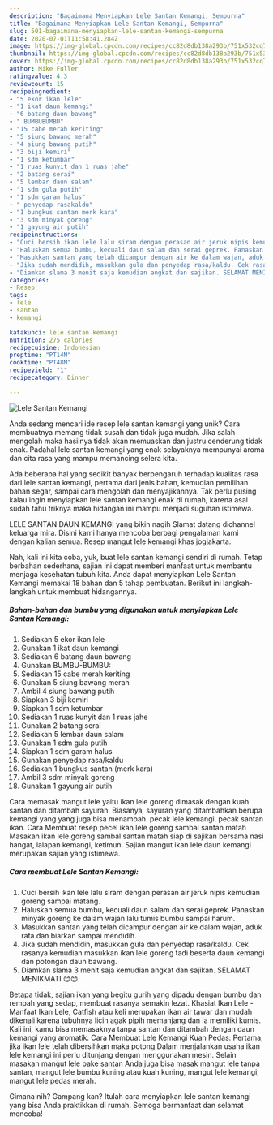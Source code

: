 ```yaml
---
description: "Bagaimana Menyiapkan Lele Santan Kemangi, Sempurna"
title: "Bagaimana Menyiapkan Lele Santan Kemangi, Sempurna"
slug: 501-bagaimana-menyiapkan-lele-santan-kemangi-sempurna
date: 2020-07-01T11:58:41.284Z
image: https://img-global.cpcdn.com/recipes/cc82d8db138a293b/751x532cq70/lele-santan-kemangi-foto-resep-utama.jpg
thumbnail: https://img-global.cpcdn.com/recipes/cc82d8db138a293b/751x532cq70/lele-santan-kemangi-foto-resep-utama.jpg
cover: https://img-global.cpcdn.com/recipes/cc82d8db138a293b/751x532cq70/lele-santan-kemangi-foto-resep-utama.jpg
author: Mike Fuller
ratingvalue: 4.3
reviewcount: 15
recipeingredient:
- "5 ekor ikan lele"
- "1 ikat daun kemangi"
- "6 batang daun bawang"
- " BUMBUBUMBU"
- "15 cabe merah keriting"
- "5 siung bawang merah"
- "4 siung bawang putih"
- "3 biji kemiri"
- "1 sdm ketumbar"
- "1 ruas kunyit dan 1 ruas jahe"
- "2 batang serai"
- "5 lembar daun salam"
- "1 sdm gula putih"
- "1 sdm garam halus"
- " penyedap rasakaldu"
- "1 bungkus santan merk kara"
- "3 sdm minyak goreng"
- "1 gayung air putih"
recipeinstructions:
- "Cuci bersih ikan lele lalu siram dengan perasan air jeruk nipis kemudian goreng sampai matang."
- "Haluskan semua bumbu, kecuali daun salam dan serai geprek. Panaskan minyak goreng ke dalam wajan lalu tumis bumbu sampai harum."
- "Masukkan santan yang telah dicampur dengan air ke dalam wajan, aduk rata dan biarkan sampai mendidih."
- "Jika sudah mendidih, masukkan gula dan penyedap rasa/kaldu. Cek rasanya kemudian masukkan ikan lele goreng tadi beserta daun kemangi dan potongan daun bawang."
- "Diamkan slama 3 menit saja kemudian angkat dan sajikan. SELAMAT MENIKMATI 😊😊"
categories:
- Resep
tags:
- lele
- santan
- kemangi

katakunci: lele santan kemangi 
nutrition: 275 calories
recipecuisine: Indonesian
preptime: "PT14M"
cooktime: "PT48M"
recipeyield: "1"
recipecategory: Dinner

---
```



![Lele Santan Kemangi](https://img-global.cpcdn.com/recipes/cc82d8db138a293b/751x532cq70/lele-santan-kemangi-foto-resep-utama.jpg)

Anda sedang mencari ide resep lele santan kemangi yang unik? Cara membuatnya memang tidak susah dan tidak juga mudah. Jika salah mengolah maka hasilnya tidak akan memuaskan dan justru cenderung tidak enak. Padahal lele santan kemangi yang enak selayaknya mempunyai aroma dan cita rasa yang mampu memancing selera kita.

Ada beberapa hal yang sedikit banyak berpengaruh terhadap kualitas rasa dari lele santan kemangi, pertama dari jenis bahan, kemudian pemilihan bahan segar, sampai cara mengolah dan menyajikannya. Tak perlu pusing kalau ingin menyiapkan lele santan kemangi enak di rumah, karena asal sudah tahu triknya maka hidangan ini mampu menjadi suguhan istimewa.

LELE SANTAN DAUN KEMANGI yang bikin nagih Slamat datang dichannel keluarga mira. Disini kami hanya mencoba berbagi pengalaman kami dengan kalian semua. Resep mangut lele kemangi khas jogjakarta.


Nah, kali ini kita coba, yuk, buat lele santan kemangi sendiri di rumah. Tetap berbahan sederhana, sajian ini dapat memberi manfaat untuk membantu menjaga kesehatan tubuh kita. Anda dapat menyiapkan Lele Santan Kemangi memakai 18 bahan dan 5 tahap pembuatan. Berikut ini langkah-langkah untuk membuat hidangannya.

<!--inarticleads1-->

##### Bahan-bahan dan bumbu yang digunakan untuk menyiapkan Lele Santan Kemangi:

1. Sediakan 5 ekor ikan lele
1. Gunakan 1 ikat daun kemangi
1. Sediakan 6 batang daun bawang
1. Gunakan  BUMBU-BUMBU:
1. Sediakan 15 cabe merah keriting
1. Gunakan 5 siung bawang merah
1. Ambil 4 siung bawang putih
1. Siapkan 3 biji kemiri
1. Siapkan 1 sdm ketumbar
1. Sediakan 1 ruas kunyit dan 1 ruas jahe
1. Gunakan 2 batang serai
1. Sediakan 5 lembar daun salam
1. Gunakan 1 sdm gula putih
1. Siapkan 1 sdm garam halus
1. Gunakan  penyedap rasa/kaldu
1. Sediakan 1 bungkus santan (merk kara)
1. Ambil 3 sdm minyak goreng
1. Gunakan 1 gayung air putih


Cara memasak mangut lele yaitu ikan lele goreng dimasak dengan kuah santan dan ditambah sayuran. Biasanya, sayuran yang ditambahkan berupa kemangi yang yang juga bisa menambah. pecak lele kemangi. pecak santan ikan. Cara Membuat resep pecel ikan lele goreng sambal santan matah Masakan ikan lele goreng sambal santan matah siap di sajikan bersama nasi hangat, lalapan kemangi, ketimun. Sajian mangut ikan lele daun kemangi merupakan sajian yang istimewa. 

<!--inarticleads2-->

##### Cara membuat Lele Santan Kemangi:

1. Cuci bersih ikan lele lalu siram dengan perasan air jeruk nipis kemudian goreng sampai matang.
1. Haluskan semua bumbu, kecuali daun salam dan serai geprek. Panaskan minyak goreng ke dalam wajan lalu tumis bumbu sampai harum.
1. Masukkan santan yang telah dicampur dengan air ke dalam wajan, aduk rata dan biarkan sampai mendidih.
1. Jika sudah mendidih, masukkan gula dan penyedap rasa/kaldu. Cek rasanya kemudian masukkan ikan lele goreng tadi beserta daun kemangi dan potongan daun bawang.
1. Diamkan slama 3 menit saja kemudian angkat dan sajikan. SELAMAT MENIKMATI 😊😊


Betapa tidak, sajian ikan yang begitu gurih yang dipadu dengan bumbu dan rempah yang sedap, membuat rasanya semakin lezat. Khasiat Ikan Lele - Manfaat Ikan Lele, Catfish atau keli merupakan ikan air tawar dan mudah dikenali karena tubuhnya licin agak pipih memanjang dan ia memiliki kumis. Kali ini, kamu bisa memasaknya tanpa santan dan ditambah dengan daun kemangi yang aromatik. Cara Membuat Lele Kemangi Kuah Pedas: Pertama, jika ikan lele telah dibersihkan maka potong Dalam menjalankan usaha ikan lele kemangi ini perlu ditunjang dengan menggunakan mesin. Selain masakan mangut lele pake santan Anda juga bisa masak mangut lele tanpa santan, mangut lele bumbu kuning atau kuah kuning, mangut lele kemangi, mangut lele pedas merah. 

Gimana nih? Gampang kan? Itulah cara menyiapkan lele santan kemangi yang bisa Anda praktikkan di rumah. Semoga bermanfaat dan selamat mencoba!
